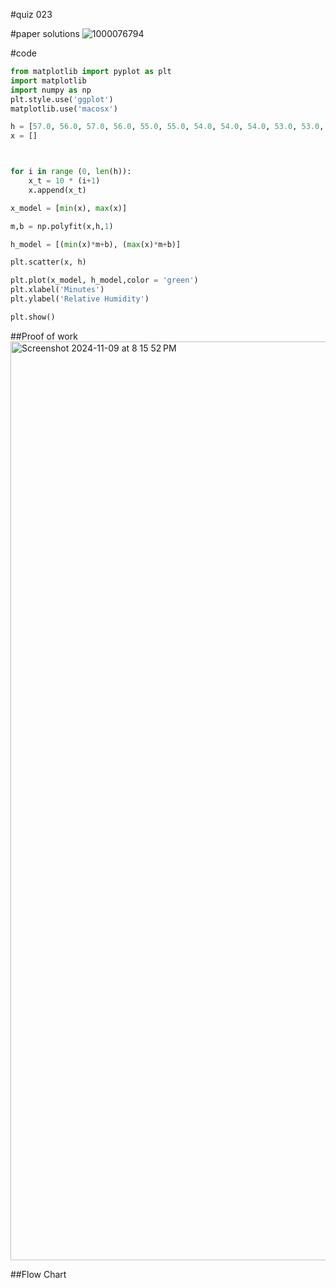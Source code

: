 #quiz 023


#paper solutions
![1000076794](https://github.com/user-attachments/assets/238273f7-9e26-4356-8606-e2f18fc10e07)


#code
```.py
from matplotlib import pyplot as plt
import matplotlib
import numpy as np
plt.style.use('ggplot')
matplotlib.use('macosx')

h = [57.0, 56.0, 57.0, 56.0, 55.0, 55.0, 54.0, 54.0, 54.0, 53.0, 53.0, 54.0, 53.0, 53.0, 52.0, 52.0, 51.0, 51.0, 51.0, 50.0, 50.0, 49.0, 50.0, 49.0, 49.0, 48.0, 49.0, 49.0, 48.0, 48.0, 48.0, 49.0]
x = []



for i in range (0, len(h)):
    x_t = 10 * (i+1)
    x.append(x_t)

x_model = [min(x), max(x)]

m,b = np.polyfit(x,h,1)

h_model = [(min(x)*m+b), (max(x)*m+b)]

plt.scatter(x, h)

plt.plot(x_model, h_model,color = 'green')
plt.xlabel('Minutes')
plt.ylabel('Relative Humidity')

plt.show()
```

##Proof of work
<img width="1470" alt="Screenshot 2024-11-09 at 8 15 52 PM" src="https://github.com/user-attachments/assets/bfb885f7-94e9-4718-b173-66ba8a57ea29">

##Flow Chart

